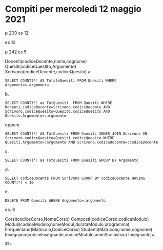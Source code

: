 # Compiti per mercoledì 12 maggio 2021
p 200
es 12

es 13

p 242 
 es 5
 
Docenti(codiceDocente,nome,cognome)
Quesiti(codiceQuestito,Argomento)
Scrivono(codiceDocente,codiceQuesito)
a.

    SELECT COUNT(*) AS TotaleQuesiti FROM Quesiti WHERE Argomento=:argomento

b.

    SELECT COUNT(*) as TotQuesiti  FROM Quesiti WHERE Docenti.codiceDocente=Scrivono.codiceDocente AND Scrivono.codiceQuesito=Quesito.codiceQuesito AND Quesito.Argomento=:argomento
    
oppure

    SELECT COUNT(*) AS TotQuesiti FROM Quesiti INNER JOIN Scrivono ON Scrivono.codiceQuesito=Quesiti.codiceQuesito WHERE Quesiti.Argomento=:argomento AND Scrivono.codiceDocente=:codiceDocente

c.

    SELECT COUNT(*) as Totquesiti FROM Quesiti GROUP BY Argomento 


d.

    SELECT codiceDocente FROM Scrivono GROUP BY codiceDocente HAVING COUNT(*) < 10

e. 

    DELETE FROM Quesiti WHERE Argomento=:argomento

es. 6

Corsi(codiceCorso,NomeCorso)
Composti(codiceCorso,codiceModulo)
Moduli(codiceModulo,nomeModul,durataModulo,programma)
Frequentano(Matricola,CodiceCorso)
Studenti(Matricola,nome,cognome)
Insegnano(codiceInsegnante,codiceModulo,annoScolastico)
Insegnanti(
a.

    SEL

<!--stackedit_data:
eyJoaXN0b3J5IjpbMTE1MDYxNjMzNSwtMTE2MTE2OTI3MV19
-->